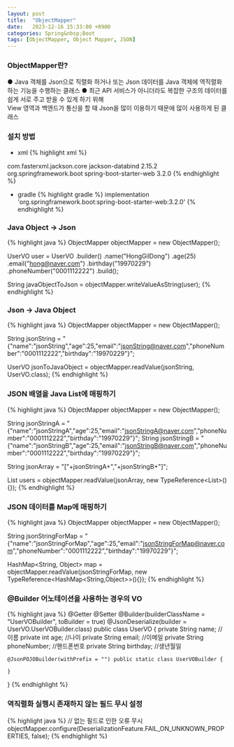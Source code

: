```yaml
---
layout: post
title:  "ObjectMapper"
date:   2023-12-16 15:33:00 +0900
categories: Spring&nbsp;Boot
tags: [ObjectMapper, Object Mapper, JSON]
---
```


### ObjectMapper란?

● Java 객체를 Json으로 직렬화 하거나 또는 Json 데이터를 Java 객체에 역직렬화 하는 기능을 수행하는 클래스
● 최근 API 서비스가 아니더라도 복잡한 구조의 데이터를 쉽게 서로 주고 받을 수 있게 하기 위해  
View 영역과 백엔드가 통신을 할 때 Json을 많이 이용하기 때문에 많이 사용하게 된 클래스

### 설치 방법

- xml
{% highlight xml %}
<!-- Spring Framework의 경우 -->
<dependency>
    <groupId>com.fasterxml.jackson.core</groupId>
    <artifactId>jackson-databind</artifactId>
    <version>2.15.2</version>
</dependency>

<!-- Spring Boot의 경우 -->
<dependency>
    <groupId>org.springframework.boot</groupId>
    <artifactId>spring-boot-starter-web</artifactId>
    <version>3.2.0</version>
</dependency>
{% endhighlight %}

- gradle
{% highlight gradle %}
implementation 'org.springframework.boot:spring-boot-starter-web:3.2.0'
{% endhighlight %}

### Java Object → Json

{% highlight java %}
ObjectMapper objectMapper = new ObjectMapper();

UserVO user = 
UserVO
.builder()
.name("HongGilDong")
.age(25)
.email("hong@naver.com")
.birthday("19970229")
.phoneNumber("0001112222")
.build();

String javaObjectToJson = objectMapper.writeValueAsString(user);
{% endhighlight %}

### Json → Java Object

{% highlight java %}
ObjectMapper objectMapper = new ObjectMapper();

String jsonString =
"{\"name\":\"jsonString\",\"age\":25,\"email\":\"jsonString@naver.com\",\"phoneNumber\":\"0001112222\",\"birthday\":\"19970229\"}";

UserVO jsonToJavaObject = objectMapper.readValue(jsonString, UserVO.class);
{% endhighlight %}

### JSON 배열을 Java List에 매핑하기

{% highlight java %}
ObjectMapper objectMapper = new ObjectMapper();

String jsonStringA = "{\"name\":\"jsonStringA\",\"age\":25,\"email\":\"jsonStringA@naver.com\",\"phoneNumber\":\"0001112222\",\"birthday\":\"19970229\"}";
String jsonStringB = "{\"name\":\"jsonStringB\",\"age\":25,\"email\":\"jsonStringB@naver.com\",\"phoneNumber\":\"0001112222\",\"birthday\":\"19970229\"}";

String jsonArray = "["+jsonStringA+","+jsonStringB+"]";

List<UserVO> users = objectMapper.readValue(jsonArray, new TypeReference<List<UserVO>>(){});
{% endhighlight %}

### JSON 데이터를 Map에 매핑하기

{% highlight java %}
ObjectMapper objectMapper = new ObjectMapper();

String jsonStringForMap = "{\"name\":\"jsonStringForMap\",\"age\":25,\"email\":\"jsonStringForMap@naver.com\",\"phoneNumber\":\"0001112222\",\"birthday\":\"19970229\"}";

HashMap<String, Object> map = objectMapper.readValue(jsonStringForMap, new TypeReference<HashMap<String,Object>>(){});
{% endhighlight %}

### @Builder 어노테이션을 사용하는 경우의 VO

{% highlight java %}
@Getter
@Setter
@Builder(builderClassName = "UserVOBuilder", toBuilder = true)
@JsonDeserialize(builder = UserVO.UserVOBuilder.class)
public class UserVO {
    private String name; //이름
    private int age; //나이
    private String email; //이메일
    private String phoneNumber; //핸드폰번호
    private String birthday; //생년월일
    
    @JsonPOJOBuilder(withPrefix = "") public static class UserVOBuilder { 
        
    }
}
{% endhighlight %}

### 역직렬화 실행시 존재하지 않는 필드 무시 설정

{% highlight java %}
// 없는 필드로 인한 오류 무시
objectMapper.configure(DeserializationFeature.FAIL_ON_UNKNOWN_PROPERTIES, false);
{% endhighlight %}